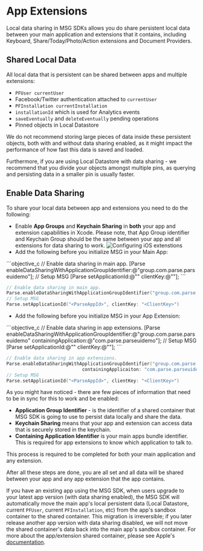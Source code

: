 # App Extensions

Local data sharing in MSG SDKs allows you do share persistent local data between your main application and extensions that it contains, including Keyboard, Share/Today/Photo/Action extensions and Document Providers.

## Shared Local Data

All local data that is persistent can be shared between apps and multiple extensions:

*  `PFUser currentUser`
*  Facebook/Twitter authentication attached to `currentUser`
*  `PFInstallation currentInstallation`
*  `installationId` which is used for Analytics events
*  `saveEventually` and `deleteEventually` pending operations
*  Pinned objects in Local Datastore

We do not recommend storing large pieces of data inside these persistent objects, both with and without data sharing enabled, as it might impact the performance of how fast this data is saved and loaded.

Furthermore, if you are using Local Datastore with data sharing - we recommend that you divide your objects amongst multiple pins, as querying and persisting data in a smaller pin is usually faster.

## Enable Data Sharing

To share your local data between app and extensions you need to do the following:

*   Enable **App Groups** and **Keychain Sharing** in **both** your app and extension capabilities in Xcode.
    Please note, that App Group identifier and Keychain Group should be the same between your app and all extensions for data sharing to work.
    <img alt="Configuring iOS extenstions" data-echo="{{ '/assets/images/extensions_capabilities.png' | prepend: site.baseurl }}"/>
*   Add the following before you initialize MSG in your Main App:

<div class="language-toggle" markdown="1">
```objective_c
// Enable data sharing in main app.
[Parse enableDataSharingWithApplicationGroupIdentifier:@"group.com.parse.parseuidemo"];
// Setup MSG
[Parse setApplicationId:@"<ParseAppId>" clientKey:@"<ClientKey>"];
```

```swift
// Enable data sharing in main app.
Parse.enableDataSharingWithApplicationGroupIdentifier("group.com.parse.parseuidemo")
// Setup MSG
Parse.setApplicationId("<ParseAppId>", clientKey: "<ClientKey>")
```
</div>

*   Add the following before you initialize MSG in your App Extension:

<div class="language-toggle" markdown="1">
```objective_c
// Enable data sharing in app extensions.
[Parse enableDataSharingWithApplicationGroupIdentifier:@"group.com.parse.parseuidemo"
                                 containingApplication:@"com.parse.parseuidemo"];
// Setup MSG
[Parse setApplicationId:@"<ParseAppId>" clientKey:@"<ClientKey>"];
```

```swift
// Enable data sharing in app extensions.
Parse.enableDataSharingWithApplicationGroupIdentifier("group.com.parse.parseuidemo",
                            containingApplicaiton: "com.parse.parseuidemo")
// Setup MSG
Parse.setApplicationId("<ParseAppId>", clientKey: "<ClientKey>")
```
</div>


As you might have noticed - there are few pieces of information that need to be in sync for this to work and be enabled:

*   **Application Group Identifier** - is the identifier of a shared container that MSG SDK is going to use to persist data locally and share the data.
*   **Keychain Sharing** means that your app and extension can access data that is securely stored in the keychain.
*   **Containing Application Identifier** is your main apps bundle identifier. This is required for app extensions to know which application to talk to.

This process is required to be completed for both your main application and any extension.

After all these steps are done, you are all set and all data will be shared between your app and any app extension that the app contains.

If you have an existing app using the MSG SDK, when users upgrade to your latest app version (with data sharing enabled), the MSG SDK will automatically move the main app's local persistent data (Local Datastore, current `PFUser`, current `PFInstallation`, etc) from the app's sandbox container to the shared container.
This migration is irreversible; if you later release another app version with data sharing disabled,
we will not move the shared container's data back into the main app's sandbox container.
For more about the app/extension shared container, please see Apple's [documentation](https://developer.apple.com/library/ios/documentation/General/Conceptual/ExtensibilityPG/ExtensionScenarios.html#//apple_ref/doc/uid/TP40014214-CH21-SW6).
